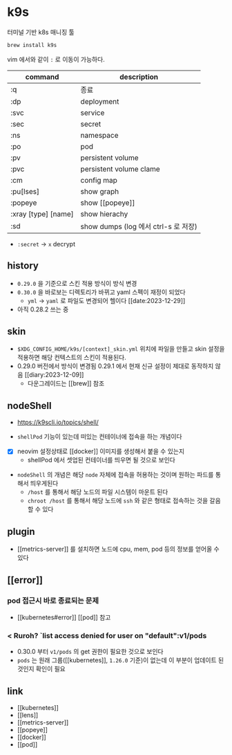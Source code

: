 # k9s
터미널 기반 k8s 매니징 툴
```sh
brew install k9s
```

vim 에서와 같이 `:` 로 이동이 가능하다.

| command             | description                          |
| -------             | -----------------------              |
| :q                  | 종료                                 |
| :dp                 | deployment                           |
| :svc                | service                              |
| :sec                | secret                               |
| :ns                 | namespace                            |
| :po                 | pod                                  |
| :pv                 | persistent volume                    |
| :pvc                | persistent volume clame              |
| :cm                 | config map                           |
| :pu[lses]           | show graph                           |
| :popeye             | show [[popeye]]                      |
| :xray [type] [name] | show hierachy                        |
| :sd                 | show dumps (log 에서 ctrl-s 로 저장) |

- `:secret` -> `x` decrypt

## history
- `0.29.0` 을 기준으로 스킨 적용 방식이 방식 변경
- `0.30.0` 을 바로보는 디렉토리가 바뀌고 yaml 스펙이 재정이 되었다
  - `yml` -> `yaml` 로 파일도 변경되어 헬이다 [[date:2023-12-29]]
- 아직 0.28.2 쓰는 중

## skin
- `$XDG_CONFIG_HOME/k9s/[context]_skin.yml` 위치에 파일을 만들고 skin 설정을 적용하면 해당 컨텍스트의 스킨이 적용된다.
- 0.29.0 버전에서 방식이 변경됨 0.29.1 에서 현재 신규 설정이 제대로 동작하지 않음 [[diary:2023-12-09]]
  - 다운그레이드는 [[brew]] 참조

## nodeShell
+ https://k9scli.io/topics/shell/
- `shellPod` 기능이 있는데 떠있는 컨테이너에 접속을 하는 개념이다
- [X] neovim 설정상태로 [[docker]] 이미지를 생성해서 붙을 수 있는지
  - shellPod 에서 셋업된 컨테이너를 띄우면 될 것으로 보인다
- `nodeShell` 의 개념은 해당 `node` 자체에 접속을 허용하는 것이며 원하는 파드를 통해서 띄우게된다
  - `/host` 를 통해서 해당 노드의 파일 시스템이 마운트 된다
  - `chroot /host` 를 통해서 해당 노드에 `ssh` 와 같은 형태로 접속하는 것을 갈음할 수 있다

## plugin
- [[metrics-server]] 를 설치하면 노드에 cpu, mem, pod 등의 정보를 얻어올 수 있다

## [[error]]
### pod 접근시 바로 종료되는 문제
- [[kubernetes#error]] [[pod]] 참고

### < Ruroh? `list access denied for user on "default":v1/pods 
- 0.30.0 부터 `v1/pods` 의 get 권한이 필요한 것으로 보인다 
- `pods` 는 원래 그룹([[kubernetes]], `1.26.0` 기준)이 없는데 이 부분이 업데이트 된 것인지 확인이 필요

## link
- [[kubernetes]]
- [[lens]]
- [[metrics-server]]
- [[popeye]]
- [[docker]]
- [[pod]]
